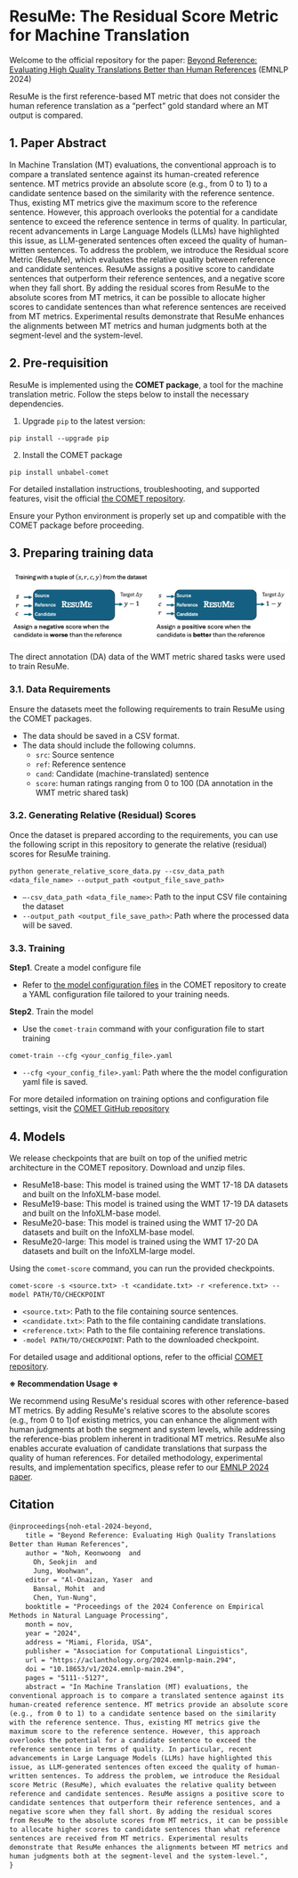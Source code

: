 # ResuMe: The Residual Score Metric for Machine Translation

Welcome to the official repository for the paper: [Beyond Reference: Evaluating High Quality Translations Better than Human References](https://aclanthology.org/2024.emnlp-main.294) (EMNLP 2024)

ResuMe is the first reference-based MT metric that does not consider the human reference translation as a “perfect” gold standard where an MT output is compared.

## 1. Paper Abstract

In Machine Translation (MT) evaluations, the conventional approach is to compare a translated sentence against its human-created reference sentence. MT metrics provide an absolute score (e.g., from 0 to 1) to a candidate sentence based on the similarity with the reference sentence. Thus, existing MT metrics give the maximum score to the reference sentence. However, this approach overlooks the potential for a candidate sentence to exceed the reference sentence in terms of quality. In particular, recent advancements in Large Language Models (LLMs) have highlighted this issue, as LLM-generated sentences often exceed the quality of human-written sentences. To address the problem, we introduce the Residual score Metric (ResuMe), which evaluates the relative quality between reference and candidate sentences. ResuMe assigns a positive score to candidate sentences that outperform their reference sentences, and a negative score when they fall short. By adding the residual scores from ResuMe to the absolute scores from MT metrics, it can be possible to allocate higher scores to candidate sentences than what reference sentences are received from MT metrics. Experimental results demonstrate that ResuMe enhances the alignments between MT metrics and human judgments both at the segment-level and the system-level.

## 2. Pre-requisition

ResuMe is implemented using the **COMET package**, a tool for the machine translation metric. Follow the steps below to install the necessary dependencies.

1. Upgrade `pip` to the latest version:

  ```
  pip install --upgrade pip
  ```

2. Install the COMET package

  ```
  pip install unbabel-comet
  ```

For detailed installation instructions, troubleshooting, and supported features, visit the official [the COMET repository](https://github.com/Unbabel/COMET).

Ensure your Python environment is properly set up and compatible with the COMET package before proceeding.

## 3. Preparing training data
<p align="center">
  <img src="image/training_process.png" alt="training_process">
</p>

The direct annotation (DA) data of the WMT metric shared tasks were used to train ResuMe.

### 3.1. Data Requirements

Ensure the datasets meet the following requirements to train ResuMe using the COMET packages.

- The data should be saved in a CSV format.
- The data should include the following columns.
    - `src`: Source sentence
    - `ref`: Reference sentence
    - `cand`: Candidate (machine-translated) sentence
    - `score`: human ratings ranging from 0 to 100 (DA annotation in the WMT metric shared task)

### 3.2. Generating Relative (Residual) Scores

Once the dataset is prepared according to the requirements, you can use the following script in this repository to generate the relative (residual) scores for ResuMe training. 

```
python generate_relative_score_data.py --csv_data_path <data_file_name> --output_path <output_file_save_path>
```

- `—-csv_data_path <data_file_name>`: Path to the input CSV file containing the dataset
- `--output_path <output_file_save_path>`: Path where the processed data will be saved.

### 3.3. Training

**Step1**. Create a model configure file

- Refer to [the model configuration files](https://github.com/Unbabel/COMET/tree/master/configs/models) in the COMET repository to create a YAML configuration file tailored to your training needs.

**Step2**. Train the model

- Use the `comet-train` command with your configuration file to start training

```
comet-train --cfg <your_config_file>.yaml
```

- `--cfg <your_config_file>.yaml`: Path where the the model configuration yaml file is saved.

For more detailed information on training options and configuration file settings, visit the [COMET GitHub repository](https://github.com/Unbabel/COMET)

## 4. Models

We release checkpoints that are built on top of the unified metric architecture in the COMET repository. Download and unzip files.

- ResuMe18-base: This model is trained using the WMT 17-18 DA datasets and built on the InfoXLM-base model.
- ResuMe19-base: This model is trained using the WMT 17-19 DA datasets and built on the InfoXLM-base model.
- ResuMe20-base: This model is trained using the WMT 17-20 DA datasets and built on the InfoXLM-base model.
- ResuMe20-large: This model is trained using the WMT 17-20 DA datasets and built on the InfoXLM-large model.

Using the `comet-score` command, you can run the provided checkpoints.

```
comet-score -s <source.txt> -t <candidate.txt> -r <reference.txt> --model PATH/TO/CHECKPOINT
```

- `<source.txt>`: Path to the file containing source sentences.
- `<candidate.txt>`: Path to the file containing candidate translations.
- `<reference.txt>`: Path to the file containing reference translations.
- `-model PATH/TO/CHECKPOINT`: Path to the downloaded checkpoint.

For detailed usage and additional options, refer to the official [COMET repository](https://github.com/Unbabel/COMET).

**※ Recommendation Usage ※**

We recommend using ResuMe's residual scores with other reference-based MT metrics. By adding ResuMe's relative scores to the absolute scores (e.g., from 0 to 1)of existing metrics, you can enhance the alignment with human judgments at both the segment and system levels, while addressing the reference-bias problem inherent in traditional MT metrics. ResuMe also enables accurate evaluation of candidate translations that surpass the quality of human references. For detailed methodology, experimental results, and implementation specifics, please refer to our [EMNLP 2024 paper](https://aclanthology.org/2024.emnlp-main.294).

## Citation

```
@inproceedings{noh-etal-2024-beyond,
    title = "Beyond Reference: Evaluating High Quality Translations Better than Human References",
    author = "Noh, Keonwoong  and
      Oh, Seokjin  and
      Jung, Woohwan",
    editor = "Al-Onaizan, Yaser  and
      Bansal, Mohit  and
      Chen, Yun-Nung",
    booktitle = "Proceedings of the 2024 Conference on Empirical Methods in Natural Language Processing",
    month = nov,
    year = "2024",
    address = "Miami, Florida, USA",
    publisher = "Association for Computational Linguistics",
    url = "https://aclanthology.org/2024.emnlp-main.294",
    doi = "10.18653/v1/2024.emnlp-main.294",
    pages = "5111--5127",
    abstract = "In Machine Translation (MT) evaluations, the conventional approach is to compare a translated sentence against its human-created reference sentence. MT metrics provide an absolute score (e.g., from 0 to 1) to a candidate sentence based on the similarity with the reference sentence. Thus, existing MT metrics give the maximum score to the reference sentence. However, this approach overlooks the potential for a candidate sentence to exceed the reference sentence in terms of quality. In particular, recent advancements in Large Language Models (LLMs) have highlighted this issue, as LLM-generated sentences often exceed the quality of human-written sentences. To address the problem, we introduce the Residual score Metric (ResuMe), which evaluates the relative quality between reference and candidate sentences. ResuMe assigns a positive score to candidate sentences that outperform their reference sentences, and a negative score when they fall short. By adding the residual scores from ResuMe to the absolute scores from MT metrics, it can be possible to allocate higher scores to candidate sentences than what reference sentences are received from MT metrics. Experimental results demonstrate that ResuMe enhances the alignments between MT metrics and human judgments both at the segment-level and the system-level.",
}
```
